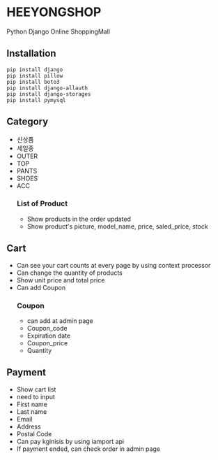 # HEEYONGSHOP 
Python Django Online ShoppingMall 
## Installation
    pip install django
    pip install pillow
    pip install boto3
    pip install django-allauth
    pip install django-storages
    pip install pymysql
## Category
* 신상품
* 세일중
* OUTER
* TOP
* PANTS
* SHOES
* ACC
  ### List of Product
  - Show products in the order updated
  - Show product's picture, model_name, price, saled_price, stock
## Cart
* Can see your cart counts at every page by using context processor
* Can change the quantity of products
* Show unit price and total price
* Can add Coupon
  ### Coupon
  - can add at admin page
  - Coupon_code
  - Expiration date
  - Coupon_price
  - Quantity
## Payment
* Show cart list
* need to input
 * First name
 * Last name
 * Email
 * Address
 * Postal Code
* Can pay kginisis by using iamport api
* If payment ended, can check order in admin page
